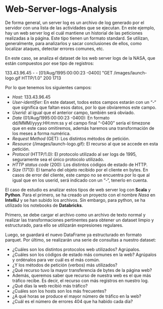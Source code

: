 # Web-Server-logs-Analysis

De forma general, un server log es un archivo de log generado por el servidor con una lista de las actividades que se ejecutan. En este ejemplo, hay un web server log el cuál mantiene un historial de las peticiones realizadas a la página. Este tipo tienen un formato standard. Se utilizan, generalmente, para analizarlos y sacar conclusiones de ellos, como localizar ataques, detectar errores comunes, etc.

En este caso, se analiza el dataset de los web server logs de la NASA, que están compuestos por ese tipo de registros:

133.43.96.45 - - [01/Aug/1995:00:00:23 -0400] "GET /images/launch-logo.gif HTTP/1.0" 200 1713

Por lo que tenemos los siguientes campos:
- *Host:* 133.43.96.45
- *User-identifier:* En este dataset, todos estos campos estarán con un “-“ que significa que faltan esos datos, por lo que obviaremos este campo.
- *Userid:* al igual que el anterior campo, también será obviado.
-  *Date* (01/Aug/1995:00:00:23 -0400): En formato dd/MMM/yyyy:HH:mm:ss y el campo final “-0400” sería el timezone que en este caso omitiremos, además haremos una transformación de los meses a forma numérica.
-  *Request Method* (GET): Los distintos métodos de petición.
-  *Resource* (/images/launch-logo.gif): El recurso al que se accede en esta petición.
-  *Protocol* (HTTP/1.0): El protocolo utilizado al ser logs de 1995, seguramente sea el único protocolo utilizado.
-  *HTTP status code* (200): Los distintos códigos de estado de HTTP.
-  *Size* (1713): El tamaño del objeto recibido por el cliente en bytes. En casos de error del cliente, este campo no se encuentra por lo que al igual que en los userid, será indicado con un “-“, tenerlo en cuenta.

El caso de estudio es analizar estos tipos de web server log con **Scala** y **Python**. Para el primero, se ha creado un proyecto con el nombre *Nasa* en **IntelliJ** y se han subido los archivos. Sin embargo, para python, se ha utilizado los notebooks de **Databricks**.

Primero, se debe cargar el archivo como un archivo de texto normal y realizar las transformaciones pertinentes para obtener un dataset limpio y estructurado, para ello se utilizarán expresiones regulares. 

Luego, se guardará el nuevo DataFrame ya estructurado en formato parquet. Por último, se realizarán una serie de consultas a nuestro dataset:
- ¿Cuáles son los distintos protocolos web utilizados? Agrúpalos.
- ¿Cuáles son los códigos de estado más comunes en la web? Agrúpalos y ordénalos 
para ver cuál es el más común.
- ¿Y los métodos de petición (verbos) más utilizados?
- ¿Qué recurso tuvo la mayor transferencia de bytes de la página web?
- Además, queremos saber que recurso de nuestra web es el que más tráfico recibe. Es 
decir, el recurso con más registros en nuestro log.
- ¿Qué días la web recibió más tráfico?
- ¿Cuáles son los hosts son los más frecuentes?
- ¿A qué horas se produce el mayor número de tráfico en la web?
- ¿Cuál es el número de errores 404 que ha habido cada día?
